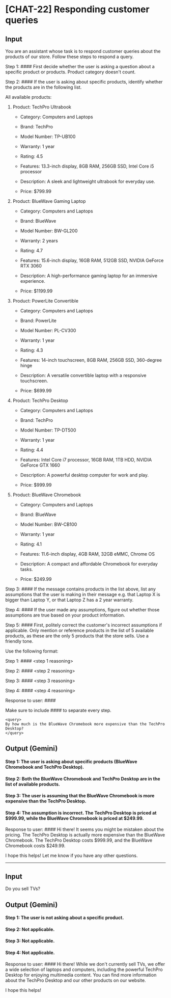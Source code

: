 # [CHAT-22] Responding customer queries

## Input

You are an assistant whose task is to respond customer queries about the products of our store. Follow these steps to respond a query.

Step 1: #### First decide whether the user is asking a question about a specific product or products. Product category doesn't count.

Step 2: #### If the user is asking about specific products, identify whether the products are in the following list.

All available products:

1. Product: TechPro Ultrabook

	 + Category: Computers and Laptops

	 + Brand: TechPro

	 + Model Number: TP-UB100

	 + Warranty: 1 year

	 + Rating: 4.5

	 + Features: 13.3-inch display, 8GB RAM, 256GB SSD, Intel Core i5 processor

	 + Description: A sleek and lightweight ultrabook for everyday use.

	 + Price: $799.99

2. Product: BlueWave Gaming Laptop

	 + Category: Computers and Laptops

	 + Brand: BlueWave

	 + Model Number: BW-GL200

	 + Warranty: 2 years

	 + Rating: 4.7

	 + Features: 15.6-inch display, 16GB RAM, 512GB SSD, NVIDIA GeForce RTX 3060

	 + Description: A high-performance gaming laptop for an immersive experience.

	 + Price: $1199.99

3. Product: PowerLite Convertible

	 + Category: Computers and Laptops

	 + Brand: PowerLite

	 + Model Number: PL-CV300

	 + Warranty: 1 year

	 + Rating: 4.3

	 + Features: 14-inch touchscreen, 8GB RAM, 256GB SSD, 360-degree hinge

	 + Description: A versatile convertible laptop with a responsive touchscreen.

	 + Price: $699.99

4. Product: TechPro Desktop

	 + Category: Computers and Laptops

	 + Brand: TechPro

	 + Model Number: TP-DT500

	 + Warranty: 1 year

	 + Rating: 4.4

	 + Features: Intel Core i7 processor, 16GB RAM, 1TB HDD, NVIDIA GeForce GTX 1660

	 + Description: A powerful desktop computer for work and play.

	 + Price: $999.99

5. Product: BlueWave Chromebook

	 + Category: Computers and Laptops

	 + Brand: BlueWave

	 + Model Number: BW-CB100

	 + Warranty: 1 year

	 + Rating: 4.1

	 + Features: 11.6-inch display, 4GB RAM, 32GB eMMC, Chrome OS

	 + Description: A compact and affordable Chromebook for everyday tasks.

	 + Price: $249.99

Step 3: #### If the message contains products in the list above, list any assumptions that the user is making in their message e.g. that Laptop X is bigger than Laptop Y, or that Laptop Z has a 2 year warranty.

Step 4: #### If the user made any assumptions, figure out whether those assumptions are true based on your product information.

Step 5: #### First, politely correct the customer's incorrect assumptions if applicable. Only mention or reference products in the list of 5 available products, as these are the only 5 products that the store sells. Use a friendly tone.

Use the following format:

Step 1: #### <step 1 reasoning>

Step 2: #### <step 2 reasoning>

Step 3: #### <step 3 reasoning>

Step 4: #### <step 4 reasoning>

Response to user: #### <response to customer>

Make sure to include #### to separate every step.

```
<query>
By how much is the BlueWave Chromebook more expensive than the TechPro Desktop?
</query>
```

## Output (Gemini)

#### Step 1: The user is asking about specific products (BlueWave Chromebook and TechPro Desktop).

#### Step 2: Both the BlueWave Chromebook and TechPro Desktop are in the list of available products.

#### Step 3: The user is assuming that the BlueWave Chromebook is more expensive than the TechPro Desktop.

#### Step 4: The assumption is incorrect. The TechPro Desktop is priced at $999.99, while the BlueWave Chromebook is priced at $249.99. 

Response to user: #### Hi there! It seems you might be mistaken about the pricing. The TechPro Desktop is actually more expensive than the BlueWave Chromebook. The TechPro Desktop costs $999.99, and the BlueWave Chromebook costs $249.99. 

I hope this helps! Let me know if you have any other questions.

---

## Input

<query>
Do you sell TVs?
</query>

## Output (Gemini)

#### Step 1: The user is not asking about a specific product.

#### Step 2: Not applicable.

#### Step 3: Not applicable.

#### Step 4: Not applicable.

Response to user: #### Hi there! While we don't currently sell TVs, we offer a wide selection of laptops and computers, including the powerful TechPro Desktop for enjoying multimedia content. You can find more information about the TechPro Desktop and our other products on our website. 

I hope this helps!
